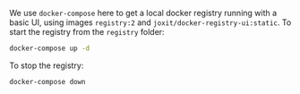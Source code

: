 We use `docker-compose` here to get a local docker registry running with a basic UI, using images `registry:2` and `joxit/docker-registry-ui:static`.  To start the registry from the `registry` folder:

```bash
docker-compose up -d
```

To stop the registry:

```bash
docker-compose down
```